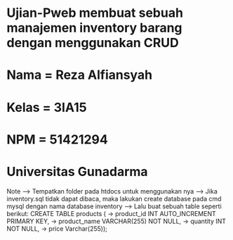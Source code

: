 # Ujian-Pweb membuat sebuah manajemen inventory barang dengan menggunakan CRUD
# Nama = Reza Alfiansyah
# Kelas = 3IA15
# NPM = 51421294
# Universitas Gunadarma
Note 
--> Tempatkan folder pada htdocs untuk menggunakan nya
--> Jika inventory.sql tidak dapat dibaca, maka lakukan create database pada cmd mysql dengan nama database inventory
--> Lalu buat sebuah table seperti berikut:
CREATE TABLE products (
-> product_id INT AUTO_INCREMENT PRIMARY KEY,
-> product_name VARCHAR(255) NOT NULL,
-> quantity INT NOT NULL,
-> price Varchar(255));
